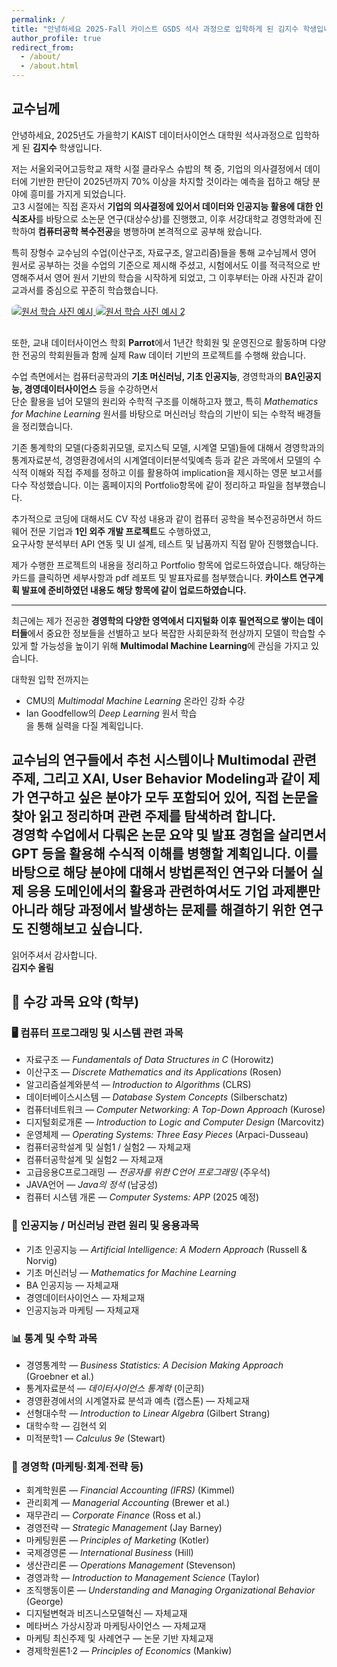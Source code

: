 ```yaml
---
permalink: /
title: "안녕하세요 2025-Fall 카이스트 GSDS 석사 과정으로 입학하게 된 김지수 학생입니다."
author_profile: true
redirect_from: 
  - /about/
  - /about.html
---
```

## 교수님께

안녕하세요, 2025년도 가을학기 KAIST 데이터사이언스 대학원 석사과정으로 입학하게 된 **김지수** 학생입니다.

저는 서울외국어고등학교 재학 시절 클라우스 슈밥의 책 중, 기업의 의사결정에서 데이터에 기반한 판단이 2025년까지 70% 이상을 차지할 것이라는 예측을 접하고 해당 분야에 흥미를 가지게 되었습니다.  
고3 시절에는 직접 혼자서 **기업의 의사결정에 있어서 데이터와 인공지능 활용에 대한 인식조사**를 바탕으로 소논문 연구(대상수상)를 진행했고, 이후 서강대학교 경영학과에 진학하여 **컴퓨터공학 복수전공**을 병행하며 본격적으로 공부해 왔습니다.

특히 장형수 교수님의 수업(이산구조, 자료구조, 알고리즘)들을 통해 교수님께서 영어 원서로 공부하는 것을 수업의 기준으로 제시해 주셨고, 시험에서도 이를 적극적으로 반영해주셔서 영어 원서 기반의 학습을 시작하게 되었고, 그 이후부터는 아래 사진과 같이 교과서를 중심으로 꾸준히 학습했습니다.

<a href="/files/study-books.jpg" target="_blank">
  <img src="/files/study-books.jpg" alt="원서 학습 사진 예시" style="max-width: 450px; height: auto; border-radius: 8px; margin-bottom: 1rem;" />
</a>

<a href="/files/study-books2.jpg" target="_blank">
  <img src="/files/study-books2.jpg" alt="원서 학습 사진 예시 2" style="max-width: 450px; height: auto; border-radius: 8px;" />
</a>

또한, 교내 데이터사이언스 학회 **Parrot**에서 1년간 학회원 및 운영진으로 활동하며 다양한 전공의 학회원들과 함께 실제 Raw 데이터 기반의 프로젝트를 수행해 왔습니다.

수업 측면에서는 컴퓨터공학과의 **기초 머신러닝, 기초 인공지능**, 경영학과의 **BA인공지능, 경영데이터사이언스** 등을 수강하면서  
단순 활용을 넘어 모델의 원리와 수학적 구조를 이해하고자 했고, 특히 *Mathematics for Machine Learning* 원서를 바탕으로 머신러닝 학습의 기반이 되는 수학적 배경들을 정리했습니다.

기존 통계학의 모델(다중회귀모델, 로지스틱 모델, 시계열 모델)들에 대해서 경영학과의 통계자료분석, 경영환경에서의 시계열데이터분석및예측 등과 같은 과목에서 모델의 수식적 이해와 직접 주제를 정하고 이를 활용하여 implication을 제시하는 영문 보고서를 다수 작성했습니다. 이는 홈페이지의 Portfolio항목에 같이 정리하고 파일을 첨부했습니다.

추가적으로 코딩에 대해서도 CV 작성 내용과 같이 컴퓨터 공학을 복수전공하면서 하드웨어 전문 기업과 **1인 외주 개발 프로젝트**도 수행하였고,  
요구사항 분석부터 API 연동 및 UI 설계, 테스트 및 납품까지 직접 맡아 진행했습니다.

제가 수행한 프로젝트의 내용을 정리하고 Portfolio 항목에 업로드하였습니다. 해당하는 카드를 클릭하면 세부사항과 pdf 레포트 및 발표자료를 첨부했습니다.
**카이스트 연구계획 발표에 준비하였던 내용도 해당 항목에 같이 업로드하였습니다.**

---

최근에는 제가 전공한 **경영학의 다양한 영역에서 디지털화 이후 필연적으로 쌓이는 데이터들**에서 중요한 정보들을 선별하고
보다 복잡한 사회문화적 현상까지 모델이 학습할 수 있게 할 가능성을 높이기 위해 **Multimodal Machine Learning**에 관심을 가지고 있습니다.

대학원 입학 전까지는  
- CMU의 *Multimodal Machine Learning* 온라인 강좌 수강  
- Ian Goodfellow의 *Deep Learning* 원서 학습  
을 통해 실력을 다질 계획입니다.

교수님의 연구들에서 추천 시스템이나 Multimodal 관련 주제, 그리고 XAI, User Behavior Modeling과 같이 제가 연구하고 싶은 분야가 모두 포함되어 있어, 직접 논문을 찾아 읽고 정리하며 관련 주제를 탐색하려 합니다.  
경영학 수업에서 다뤄온 논문 요약 및 발표 경험을 살리면서 GPT 등을 활용해 수식적 이해를 병행할 계획입니다.
이를 바탕으로 해당 분야에 대해서 방법론적인 연구와 더불어 실제 응용 도메인에서의 활용과 관련하여서도 기업 과제뿐만 아니라 해당 과정에서 발생하는 문제를 해결하기 위한 연구도 진행해보고 싶습니다.
---

읽어주셔서 감사합니다.  
**김지수 올림**

## 📘 수강 과목 요약 (학부)

### 🖥️ 컴퓨터 프로그래밍 및 시스템 관련 과목
- 자료구조 — *Fundamentals of Data Structures in C* (Horowitz)
- 이산구조 — *Discrete Mathematics and its Applications* (Rosen)
- 알고리즘설계와분석 — *Introduction to Algorithms* (CLRS)
- 데이터베이스시스템 — *Database System Concepts* (Silberschatz)
- 컴퓨터네트워크 — *Computer Networking: A Top-Down Approach* (Kurose)
- 디지털회로개론 — *Introduction to Logic and Computer Design* (Marcovitz)
- 운영체제 — *Operating Systems: Three Easy Pieces* (Arpaci-Dusseau)
- 컴퓨터공학설계 및 실험1 / 실험2 — 자체교재
- 컴퓨터공학설계 및 실험2 — 자체교재
- 고급응용C프로그래밍 — *전공자를 위한 C언어 프로그래밍* (주우석)
- JAVA언어 — *Java의 정석* (남궁성)
- 컴퓨터 시스템 개론 — *Computer Systems: APP* (2025 예정)

### 🤖 인공지능 / 머신러닝 관련 원리 및 응용과목
- 기초 인공지능 — *Artificial Intelligence: A Modern Approach* (Russell & Norvig)
- 기초 머신러닝 — *Mathematics for Machine Learning*
- BA 인공지능 — 자체교재
- 경영데이터사이언스 — 자체교재
- 인공지능과 마케팅 — 자체교재

### 📊 통계 및 수학 과목
- 경영통계학 — *Business Statistics: A Decision Making Approach* (Groebner et al.)
- 통계자료분석 — *데이터사이언스 통계학* (이군희)
- 경영환경에서의 시계열자료 분석과 예측 (캡스톤) — 자체교재
- 선형대수학 — *Introduction to Linear Algebra* (Gilbert Strang)
- 대학수학 — 김현석 외
- 미적분학1 — *Calculus 9e* (Stewart)

### 💼 경영학 (마케팅·회계·전략 등)
- 회계학원론 — *Financial Accounting (IFRS)* (Kimmel)
- 관리회계 — *Managerial Accounting* (Brewer et al.)
- 재무관리 — *Corporate Finance* (Ross et al.)
- 경영전략 — *Strategic Management* (Jay Barney)
- 마케팅원론 — *Principles of Marketing* (Kotler)
- 국제경영론 — *International Business* (Hill)
- 생산관리론 — *Operations Management* (Stevenson)
- 경영과학 — *Introduction to Management Science* (Taylor)
- 조직행동이론 — *Understanding and Managing Organizational Behavior* (George)
- 디지털변혁과 비즈니스모델혁신 — 자체교재
- 메타버스 가상시장과 마케팅사이언스 — 자체교재
- 마케팅 최신주제 및 사례연구 — 논문 기반 자체교재
- 경제학원론1·2 — *Principles of Economics* (Mankiw)
